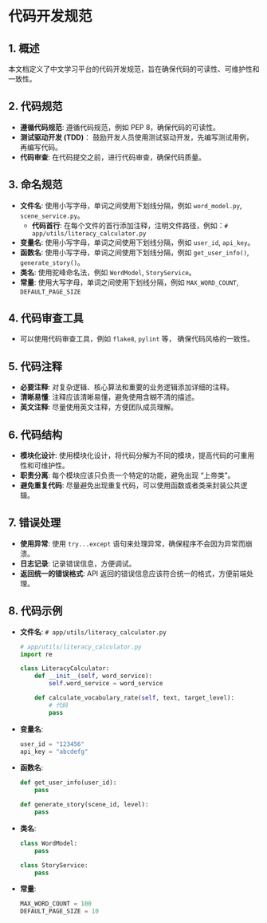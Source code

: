 # 代码开发规范

## 1. 概述

本文档定义了中文学习平台的代码开发规范，旨在确保代码的可读性、可维护性和一致性。

## 2. 代码规范

*   **遵循代码规范**: 遵循代码规范，例如 PEP 8，确保代码的可读性。
*   **测试驱动开发 (TDD)**： 鼓励开发人员使用测试驱动开发，先编写测试用例，再编写代码。
*   **代码审查**:  在代码提交之前，进行代码审查，确保代码质量。

## 3. 命名规范

*   **文件名**:  使用小写字母，单词之间使用下划线分隔，例如 `word_model.py`, `scene_service.py`。
    *   **代码首行**: 在每个文件的首行添加注释，注明文件路径，例如：`# app/utils/literacy_calculator.py`
*   **变量名**: 使用小写字母，单词之间使用下划线分隔，例如 `user_id`, `api_key`。
*   **函数名**:  使用小写字母，单词之间使用下划线分隔，例如 `get_user_info()`, `generate_story()`。
*   **类名**:  使用驼峰命名法，例如 `WordModel`, `StoryService`。
*   **常量**: 使用大写字母，单词之间使用下划线分隔，例如  `MAX_WORD_COUNT`, `DEFAULT_PAGE_SIZE`

## 4. 代码审查工具

*   可以使用代码审查工具，例如 `flake8`, `pylint` 等， 确保代码风格的一致性。

## 5. 代码注释

*   **必要注释**: 对复杂逻辑、核心算法和重要的业务逻辑添加详细的注释。
*   **清晰易懂**: 注释应该清晰易懂，避免使用含糊不清的描述。
*   **英文注释**:  尽量使用英文注释，方便团队成员理解。

## 6. 代码结构

*   **模块化设计**:  使用模块化设计，将代码分解为不同的模块，提高代码的可重用性和可维护性。
*   **职责分离**: 每个模块应该只负责一个特定的功能，避免出现 “上帝类”。
*   **避免重复代码**: 尽量避免出现重复代码，可以使用函数或者类来封装公共逻辑。

## 7. 错误处理

*   **使用异常**:  使用 `try...except` 语句来处理异常，确保程序不会因为异常而崩溃。
*   **日志记录**: 记录错误信息，方便调试。
*   **返回统一的错误格式**: API 返回的错误信息应该符合统一的格式，方便前端处理。

## 8. 代码示例

*   **文件名**:  `# app/utils/literacy_calculator.py`

    ```python
    # app/utils/literacy_calculator.py
    import re

    class LiteracyCalculator:
        def __init__(self, word_service):
            self.word_service = word_service

        def calculate_vocabulary_rate(self, text, target_level):
            # 代码
            pass
    ```

*   **变量名**:

    ```python
    user_id = "123456"
    api_key = "abcdefg"
    ```

*   **函数名**:

    ```python
    def get_user_info(user_id):
        pass

    def generate_story(scene_id, level):
        pass
    ```

*   **类名**:

    ```python
    class WordModel:
        pass

    class StoryService:
        pass
    ```

*   **常量**:

    ```python
    MAX_WORD_COUNT = 100
    DEFAULT_PAGE_SIZE = 10
    ```